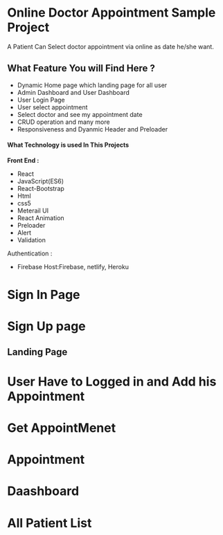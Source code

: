 # Online Doctor Appointment Sample Project 

A Patient Can Select doctor appointment via online as date he/she want.

## What Feature You will Find Here ?
- Dynamic Home page which landing page for all user
- Admin Dashboard and User Dashboard
- User Login Page 
- User select appointment 
- Select doctor and see my appointment date 
- CRUD operation and many more
- Responsiveness and Dyanmic Header and Preloader

#### What Technology is used In This Projects

**Front End :** 
- React
- JavaScript(ES6)
- React-Bootstrap
- Html
- css5
- Meterail UI
- React Animation
- Preloader
- Alert
- Validation

 
Authentication : 
- Firebase Host:Firebase, netlify, Heroku

# Sign In Page

# Sign Up page

## Landing Page

# User Have to Logged in and Add his Appointment

# Get AppointMenet

# Appointment

# Daashboard 

# All Patient List 

